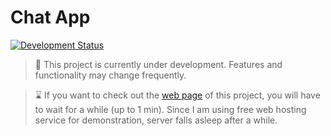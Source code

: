 # Chat App

[![Development Status](https://img.shields.io/badge/status-in%20development-yellow)](https://github.com/your-repo-url)

> 🚧 This project is currently under development. Features and functionality may change frequently.

> ⌛ If you want to check out the [web page](https://chat-app-ua.onrender.com) of this project, you will have to wait for a while (up to 1 min). Since I am using free web hosting service for demonstration, server falls asleep after a while.

